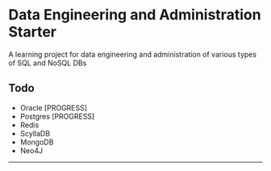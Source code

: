 # Data Engineering and Administration Starter

A learning project for data engineering and administration of various types of SQL and NoSQL DBs

## Todo

- Oracle [PROGRESS]
- Postgres [PROGRESS]
- Redis
- ScyllaDB
- MongoDB
- Neo4J

---
